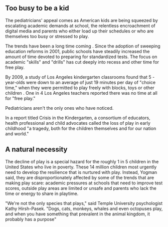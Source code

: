 ## Too busy to be a kid ##

The pediatricians' appeal comes as American kids are being squeezed by escalating academic demands at school, the relentless encroachment of digital media and parents who either load up their schedules or who are themselves too busy or stressed to play.

The trends have been a long time coming . Since the adoption of sweeping education reforms in 2001, public schools have steadily increased the amount of time devoted to preparing for standardized tests. The focus on academic "skills" and "drills" has cut deeply into recess and other time for free play.

By 2009, a study of Los Angeles kindergarten classrooms found that 5 -year-olds were down to an average of just 19 minutes per day of "choice time," when they were permitted to play freely with blocks, toys or other children . One in 4 Los Angeles teachers reported there was no time at all for "free play."

Pediatricians aren't the only ones who have noticed.

In a report titled Crisis in the Kindergarten, a consortium of educators, health professional and child advocates called the loss of play in early childhood "a tragedy, both for the children themselves and for our nation and world."

## A natural necessity ##

The decline of play is a special hazard for the roughly 1 in 5 children in the United States who live in poverty. These 14 million children most urgently need to develop the resilience that is nurtured with play. Instead, Yogman said, they are disproportionately affected by some of the trends that are making play scare: academic pressures at schools that need to improve test scores, outside play areas are limited or unsafe and parents who lack the time or energy to share in playtime.

"We're not the only species that plays," said Temple University psychologist Kathy Hirsh-Pasek. "Dogs, cats, monkeys, whales and even octopuses play, and when you have something that prevalent in the animal kingdom, it probably has a purpose"
